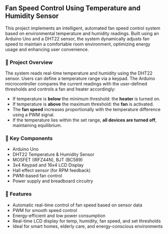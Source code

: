 ## Fan Speed Control Using Temperature and Humidity Sensor

This project implements an intelligent, automated fan speed control system based on environmental temperature and humidity readings. Built using an Arduino Uno and a DHT22 sensor, the system dynamically adjusts fan speed to maintain a comfortable room environment, optimizing energy usage and enhancing user convenience.

### 🚀 Project Overview

The system reads real-time temperature and humidity using the DHT22 sensor. Users can define a temperature range via a keypad. The Arduino microcontroller compares the current readings with the user-defined thresholds and controls a fan and heater accordingly:

* If temperature is **below** the minimum threshold: the **heater** is turned on.
* If temperature is **above** the maximum threshold: the **fan** is activated.
* The **fan speed** increases proportionally with the temperature difference using a PWM signal.
* If the temperature lies within the set range, **all devices are turned off**, maintaining equilibrium.

### 🔧 Key Components

* Arduino Uno
* DHT22 Temperature & Humidity Sensor
* MOSFET (IRFZ44N), BJT (BC589)
* 3x4 Keypad and 16x4 LCD Display
* Hall effect sensor (for RPM feedback)
* PWM-based fan control
* Power supply and breadboard circuitry

### 🧠 Features

* Automatic real-time control of fan speed based on sensor data
* PWM for smooth speed control
* Energy-efficient and low power consumption
* Real-time LCD display for temp, humidity, fan speed, and set thresholds
* Ideal for smart homes, elderly care, and energy-conscious environments
